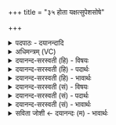 +++
title = "३५ होता यक्षत्सुपेशसोषे"

+++
<details><summary>पदपाठः - दयानन्दादि</summary>

होता॑। य॒क्ष॒त्। सु॒पेश॒सेति॑ सु॒ऽपेश॑सा। उ॒षेऽइत्यु॒षे। नक्त॑म्। दिवा॑। अ॒श्विना॑। सम्। अ॒ञ्जा॒ते॒ऽइत्य॑ञ्जाते। सर॑स्वत्या। त्विषि॑म्। इन्द्रे॑। न। भे॒ष॒जम्। श्ये॒नः। न। रज॑सा। हृ॒दा। श्रि॒या। न। मास॑रम्। पयः॑। सोमः॑। प॒रि॒स्रुतेति॑ परि॒ऽस्रुता॑। घृ॒तम्। मधु॑। व्यन्तु॑। आज्य॑स्य। होतः॑। यज॑। ३५।
</details>

<details><summary>अधिमन्त्रम् (VC)</summary>

- अश्व्यादयो देवताः
- स्वस्त्यात्रेय ऋषिः
- भुरिगतिधृतिः
- षड्जः
</details>

<details><summary>दयानन्द-सरस्वती (हि) - विषयः</summary>

फिर उसी विषय को अगले मन्त्र में कहा है ॥
</details>

<details><summary>दयानन्द-सरस्वती (हि) - पदार्थः</summary>

पदार्थान्वयभाषाः -  हे (होतः) देनेहारे जन ! जैसे (सुपेशसा) सुन्दर स्वरूपवती (उषे) काम का दाह करनेवाली स्त्रियाँ (नक्तम्) रात्रि और (दिवा) दिन में (अश्विना) व्याप्त होनेवाले सूर्य और चन्द्रमा (सरस्वत्या) विज्ञानयुक्त वाणी से (इन्द्रे) परमैश्वर्यवान् प्राणी में (त्विषिम्) प्रदीप्ति और (भेषजम्) जल को (समञ्जाते) अच्छे प्रकार प्रकट करते हैं, उन के (न) समान और (रजसा) लोकों के साथ वर्त्तमान (श्येनः) विशेष ज्ञान करानेवाले विद्वान् के (न) समान (होता) लेने हारा (श्रिया) लक्ष्मी वा शोभा के (न) समान (हृदा) मन से (मासरम्) भात वा अच्छे संस्कार किये हुए भोजन के पदार्थों को (यक्षत्) सङ्गत करे, वैसे जो (परिस्रुता) सब ओर से प्राप्त हुए रस (पयः) सब औषधि का रस (सोमः) सब ओषधिसमूह (घृतम्) जल (मधु) सहत (व्यन्तु) प्राप्त होवें, उनके साथ वर्त्तमान तू (आज्यस्य) घी का (यज) हवन कर ॥३५ ॥
</details>

<details><summary>दयानन्द-सरस्वती (हि) - भावार्थः</summary>

भावार्थभाषाः -  इस मन्त्र में उपमा और वाचकलुप्तोपमालङ्कार हैं। हे मनुष्यो ! जैसे रात-दिन सूर्य और चन्द्रमा सब को प्रकाशित करते और सुन्दर रूप यौवन सम्पन्न स्वधर्मपत्नी अपने पति की सेवा करती वा जैसे पाकविद्या जाननेवाला विद्वान् पाककर्म का उपदेश करता है, वैसे सब का प्रकाश और सब कामों का सेवन करो और भोजन के पदार्थों को उत्तमता से बनाओ ॥३५ ॥
</details>

<details><summary>दयानन्द-सरस्वती (सं) - विषयः</summary>

पुनस्तमेव विषयमाह ॥
</details>

<details><summary>दयानन्द-सरस्वती (सं) - पदार्थः</summary>

पदार्थान्वयभाषाः -  होतर्यथा सुपेशसोषे नक्तं दिवाऽश्विना सरस्वत्येन्द्रे त्विषिं भेषजं समञ्जाते न च रजसा सह श्येनो न होता श्रिया न हृदा मासरं यक्षत्तथा यानि परिस्रुता पयः सोमो घृतं व्यन्तु तैः सह वर्त्तमानस्त्वमाज्यस्य यज ॥३५ ॥
</details>

<details><summary>दयानन्द-सरस्वती (सं) - भावार्थः</summary>

भावार्थभाषाः -  अत्रोपमावाचकलुप्तोपमालङ्कारौ। हे मनुष्याः ! यथाहर्निशं सूर्याचन्द्रमसौ सर्वं प्रकाशयतो, रूपयौवनसंपन्नाः पत्न्यः पतिं परिचरन्ति च, यथा वा पाकविद्याविद्विद्वान् पाककर्मोपदिशति, तथा सर्वप्रकाशं सर्वपरिचरणं च कुरुत भोजनपदार्थांश्चोत्तमतया निर्मिमीध्वम् ॥३५ ॥
</details>

<details><summary>सविता जोशी ← दयानन्दः (म) - भावार्थः</summary>

भावार्थभाषाः -  या मंत्रात उपमा व वाचक लुप्तोपमालंकार आहेत. हे माणसांनो! सूर्य व चंद्र ज्याप्रमाणे दिवसा व रात्री सर्वांना प्रकाश देतात व सुंदर रूप यौवना पत्नी आपल्या पतीची सेवा करते व पाक कुशल विद्वान पाक क्रिया शिकवितो त्याप्रमाणे सर्वांकडून ज्ञान प्राप्त करा. भोजनासाठी उत्तम पदार्थ चांगल्या तऱ्हेने तयार करा.
</details>